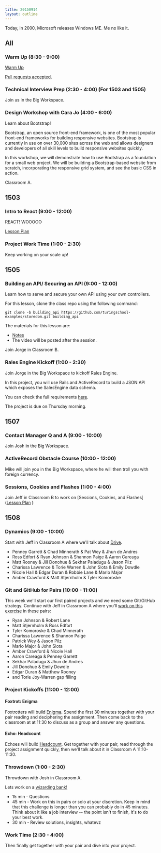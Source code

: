 ```yaml
---
title: 20150914
layout: outline
---
```


Today, in 2000, Microsoft releases Windows ME. Me no like it.

## All

### Warm Up (8:30 - 9:00)

[Warm Up](https://thewarmup.herokuapp.com)

[Pull requests accepted](https://github.com/mikedao/the-warm-up).

### Technical Interview Prep (2:30 - 4:00) (For 1503 and 1505)

Join us in the Big Workspace.

### Design Workshop with Cara Jo (4:00 - 6:00)

Learn about Bootstrap!

Bootstrap, an open source front-end framework, is one of the most popular front-end frameworks for building responsive websites.  Bootstrap is currently in use on over 30,000 sites across the web and allows designers and developers of all skill levels to build responsive websites quickly.

In this workshop, we will demonstrate how to use Bootstrap as a foundation for a small web project. We will be building a Bootstrap-based website from scratch, incorporating the responsive grid system, and see the basic CSS in action.

Classroom A.


## 1503

### Intro to React (9:00 - 12:00)

REACT! WOOOOO

[Lesson Plan](https://github.com/turingschool/lesson_plans/blob/master/ruby_04-apis_and_scalability/intro_to_react.markdown)

### Project Work Time (1:00 - 2:30)

Keep working on your scale up!

## 1505

### Building an API/ Securing an API (9:00 - 12:00)

Learn how to serve and secure your own API using your own controllers.

For this lesson, clone the class repo using the following command:

```
git clone -b building_api https://github.com/turingschool-examples/storedom.git building_api
```

The materials for this lesson are:

* [Notes](https://www.dropbox.com/s/sq0mijxma5bgtgd/Turing%20-%20Building%20an%20API%20%28Notes%29.pages?dl=0)
* The video will be posted after the session.

Join Jorge in Classroom B.

### Rales Engine Kickoff (1:00 - 2:30)

Join Jorge in the Big Workspace to kickoff Rales Engine.

In this project, you will use Rails and ActiveRecord to build a JSON API which exposes the SalesEngine data schema.

You can check the full requirements [here](https://github.com/turingschool/lesson_plans/blob/master/ruby_03-professional_rails_applications/rales_engine.md).

The project is due on Thursday morning.

## 1507

### Contact Manager Q and A (9:00 - 10:00)

Join Josh in the Big Workspace.

### ActiveRecord Obstacle Course (10:00 - 12:00)

Mike will join you in the Big Workspace, where he will then troll you with foreign currency.

### Sessions, Cookies and Flashes (1:00 - 4:00)

Join Jeff in Classroom B to work on [Sessions, Cookies, and Flashes]([Lesson Plan](https://github.com/turingschool/lesson_plans/blob/master/ruby_02-web_applications_with_ruby/sessions_cookies_and_flashes.markdown)
)

## 1508

### Dynamics (9:00 - 10:00)

Start with Jeff in Classroom A where we'll talk about [Drive](https://github.com/turingschool/dynamics/blob/master/drive.markdown).

* Penney Garrett & Chad Minnerath & Pat Wey & Jhun de Andres
* Ross Edfort & Ryan Johnson & Shannon Paige & Aaron Careaga
* Matt Rooney & Jill Donohue & Sekhar Paladugu & Jason Pilz
* Charissa Lawrence & Torie Warren & John Slota & Emily Dowdle
* Nicole Hall & Edgar Duran & Robbie Lane & Marlo Major
* Amber Crawford & Matt Stjernholm & Tyler Komoroske

### Git and GitHub for Pairs (10:00 - 11:00)

This week we'll start our first paired projects and we need some Git/GitHub
strategy. Continue with Jeff in Classroom A where you'll [work on this exercise](https://github.com/turingschool/lesson_plans/blob/master/ruby_01-object_oriented_programming_with_ruby/git_and_github_for_pairs.markdown) in these pairs:

* Ryan Johnson & Robert Lane
* Matt Stjernholm & Ross Edfort
* Tyler Komoroske & Chad Minnerath
* Charissa Lawrence & Shannon Paige
* Patrick Wey & Jason Pilz
* Marlo Major & John Slota
* Amber Crawford & Nicole Hall
* Aaron Careaga & Penney Garrett
* Sekhar Paladugu & Jhun de Andres
* Jill Donohue & Emily Dowdle
* Edgar Duran & Matthew Rooney
* and Torie Joy-Warren gap filling

### Project Kickoffs (11:00 - 12:00)

#### Foxtrot: Enigma

Foxtrotters will build [Enigma](https://github.com/turingschool/curriculum/blob/master/source/projects/enigma.markdown). Spend the first 30 minutes together with your pair reading and deciphering the assignment. Then come
back to the classroom at at 11:30 to discuss as a group and answer any questions.

#### Echo: Headcount

Echoes will build [Headcount](https://github.com/turingschool/curriculum/blob/master/source/projects/headcount.markdown). Get together with your pair, read through the project assignment quickly, then we'll talk about it in Classroom A 11:10-11:30.

### Throwdown (1:00 - 2:30)

Throwdown with Josh in Classroom A.

Lets work on a [wizarding bank!](https://github.com/turingschool/challenges/blob/master/wizarding_bank.markdown)

* 15 min - Questions
* 45 min - Work on this in pairs or solo at your discretion. Keep in mind that this challenge is longer than you can probably do in 45 minutes. Think about it like a job interview -- the point isn't to finish, it's to do your best work.
* 30 min - Review solutions, insights, whatevz

### Work Time (2:30 - 4:00)

Then finally get together with your pair and dive into your project.
